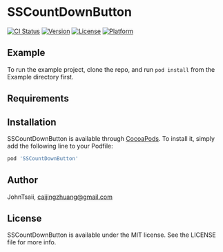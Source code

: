 # SSCountDownButton

[![CI Status](https://img.shields.io/travis/JohnTsaii/SSCountDownButton.svg?style=flat)](https://travis-ci.org/JohnTsaii/SSCountDownButton)
[![Version](https://img.shields.io/cocoapods/v/SSCountDownButton.svg?style=flat)](https://cocoapods.org/pods/SSCountDownButton)
[![License](https://img.shields.io/cocoapods/l/SSCountDownButton.svg?style=flat)](https://cocoapods.org/pods/SSCountDownButton)
[![Platform](https://img.shields.io/cocoapods/p/SSCountDownButton.svg?style=flat)](https://cocoapods.org/pods/SSCountDownButton)

## Example

To run the example project, clone the repo, and run `pod install` from the Example directory first.

## Requirements

## Installation

SSCountDownButton is available through [CocoaPods](https://cocoapods.org). To install
it, simply add the following line to your Podfile:

```ruby
pod 'SSCountDownButton'
```

## Author

JohnTsaii, caijingzhuang@gmail.com

## License

SSCountDownButton is available under the MIT license. See the LICENSE file for more info.
